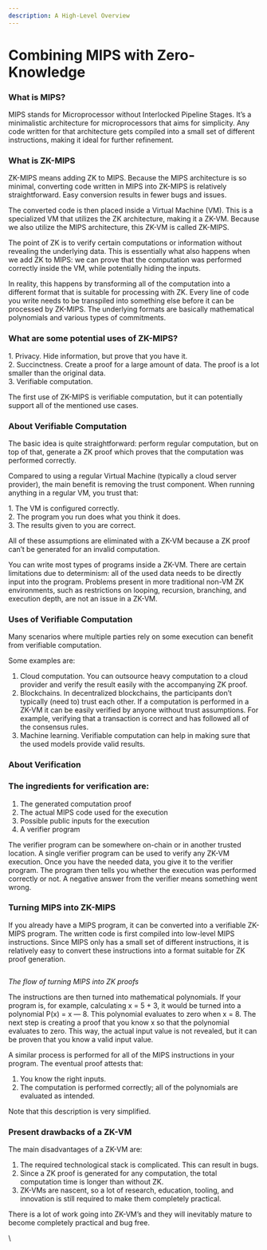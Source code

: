 ```yaml
---
description: A High-Level Overview
---
```


# Combining MIPS with Zero-Knowledge

### What is MIPS?

MIPS stands for Microprocessor without Interlocked Pipeline Stages. It’s a minimalistic architecture for microprocessors that aims for simplicity. Any code written for that architecture gets compiled into a small set of different instructions, making it ideal for further refinement.

### What is ZK-MIPS

ZK-MIPS means adding ZK to MIPS. Because the MIPS architecture is so minimal, converting code written in MIPS into ZK-MIPS is relatively straightforward. Easy conversion results in fewer bugs and issues.

The converted code is then placed inside a Virtual Machine (VM). This is a specialized VM that utilizes the ZK architecture, making it a ZK-VM. Because we also utilize the MIPS architecture, this ZK-VM is called ZK-MIPS.

The point of ZK is to verify certain computations or information without revealing the underlying data. This is essentially what also happens when we add ZK to MIPS: we can prove that the computation was performed correctly inside the VM, while potentially hiding the inputs.

In reality, this happens by transforming all of the computation into a different format that is suitable for processing with ZK. Every line of code you write needs to be transpiled into something else before it can be processed by ZK-MIPS. The underlying formats are basically mathematical polynomials and various types of commitments.

### What are some potential uses of ZK-MIPS?

1\. Privacy. Hide information, but prove that you have it.\
2\. Succinctness. Create a proof for a large amount of data. The proof is a lot smaller than the original data.\
3\. Verifiable computation.

The first use of ZK-MIPS is verifiable computation, but it can potentially support all of the mentioned use cases.

### About Verifiable Computation

The basic idea is quite straightforward: perform regular computation, but on top of that, generate a ZK proof which proves that the computation was performed correctly.

Compared to using a regular Virtual Machine (typically a cloud server provider), the main benefit is removing the trust component. When running anything in a regular VM, you trust that:

1\. The VM is configured correctly.\
2\. The program you run does what you think it does.\
3\. The results given to you are correct.

All of these assumptions are eliminated with a ZK-VM because a ZK proof can’t be generated for an invalid computation.

You can write most types of programs inside a ZK-VM. There are certain limitations due to determinism: all of the used data needs to be directly input into the program. Problems present in more traditional non-VM ZK environments, such as restrictions on looping, recursion, branching, and execution depth, are not an issue in a ZK-VM.

### Uses of Verifiable Computation

Many scenarios where multiple parties rely on some execution can benefit from verifiable computation.

Some examples are:

1. Cloud computation. You can outsource heavy computation to a cloud provider and verify the result easily with the accompanying ZK proof.
2. Blockchains. In decentralized blockchains, the participants don’t typically (need to) trust each other. If a computation is performed in a ZK-VM it can be easily verified by anyone without trust assumptions. For example, verifying that a transaction is correct and has followed all of the consensus rules.
3. Machine learning. Verifiable computation can help in making sure that the used models provide valid results.

### About Verification

### The ingredients for verification are:

1. The generated computation proof
2. The actual MIPS code used for the execution
3. Possible public inputs for the execution
4. A verifier program

The verifier program can be somewhere on-chain or in another trusted location. A single verifier program can be used to verify any ZK-VM execution. Once you have the needed data, you give it to the verifier program. The program then tells you whether the execution was performed correctly or not. A negative answer from the verifier means something went wrong.&#x20;

### Turning MIPS into ZK-MIPS

If you already have a MIPS program, it can be converted into a verifiable ZK-MIPS program. The written code is first compiled into low-level MIPS instructions. Since MIPS only has a small set of different instructions, it is relatively easy to convert these instructions into a format suitable for ZK proof generation.

<figure><img src="https://lh7-us.googleusercontent.com/I7La0v9_JSMjaZlBFy3wJsVDZCwsV1q5V81jc4CtR0Y5hqqKo_c8SS-fqglnRAr8_CGLL0P-W2D7kcIR-bqVCSx6VGgZ0rFKKsor6nWw2PqpZ5mY8c5JHJH-ZhrmQsI801aQOprRFpMNsDEjH3VZ6Vg" alt=""><figcaption></figcaption></figure>

_The flow of turning MIPS into ZK proofs_

The instructions are then turned into mathematical polynomials. If your program is, for example, calculating x = 5 + 3, it would be turned into a polynomial P(x) = x — 8. This polynomial evaluates to zero when x = 8. The next step is creating a proof that you know x so that the polynomial evaluates to zero. This way, the actual input value is not revealed, but it can be proven that you know a valid input value.

A similar process is performed for all of the MIPS instructions in your program. The eventual proof attests that:

1. You know the right inputs.
2. The computation is performed correctly; all of the polynomials are evaluated as intended.

Note that this description is very simplified.

### Present drawbacks of a ZK-VM

The main disadvantages of a ZK-VM are:

1. The required technological stack is complicated. This can result in bugs.
2. Since a ZK proof is generated for any computation, the total computation time is longer than without ZK.
3. ZK-VMs are nascent, so a lot of research, education, tooling, and innovation is still required to make them completely practical.

There is a lot of work going into ZK-VM’s and they will inevitably mature to become completely practical and bug free.

\
